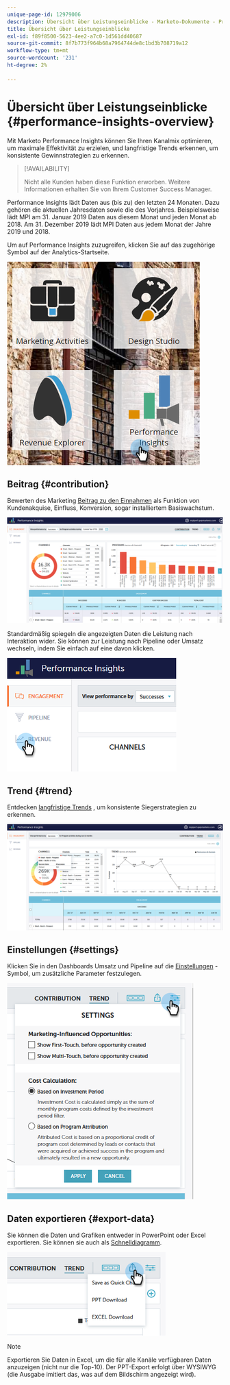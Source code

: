 ```yaml
---
unique-page-id: 12979006
description: Übersicht über Leistungseinblicke - Marketo-Dokumente - Produktdokumentation
title: Übersicht über Leistungseinblicke
exl-id: f89f8500-5623-4ee2-a7c0-1d561dd40687
source-git-commit: 8f7b773f964b68a7964744de8c1bd3b708719a12
workflow-type: tm+mt
source-wordcount: '231'
ht-degree: 2%

---
```


# Übersicht über Leistungseinblicke {#performance-insights-overview}

Mit Marketo Performance Insights können Sie Ihren Kanalmix optimieren, um maximale Effektivität zu erzielen, und langfristige Trends erkennen, um konsistente Gewinnstrategien zu erkennen.

>[!AVAILABILITY]
>
>Nicht alle Kunden haben diese Funktion erworben. Weitere Informationen erhalten Sie von Ihrem Customer Success Manager.

Performance Insights lädt Daten aus (bis zu) den letzten 24 Monaten. Dazu gehören die aktuellen Jahresdaten sowie die des Vorjahres. Beispielsweise lädt MPI am 31. Januar 2019 Daten aus diesem Monat und jeden Monat ab 2018. Am 31. Dezember 2019 lädt MPI Daten aus jedem Monat der Jahre 2019 und 2018.

Um auf Performance Insights zuzugreifen, klicken Sie auf das zugehörige Symbol auf der Analytics-Startseite.

![](assets/one.png)

## Beitrag {#contribution}

Bewerten des Marketing [Beitrag zu den Einnahmen](/help/marketo/product-docs/reporting/performance-insights/performance-insights-contribution-overview.md) als Funktion von Kundenakquise, Einfluss, Konversion, sogar installiertem Basiswachstum.

![](assets/two.png)

Standardmäßig spiegeln die angezeigten Daten die Leistung nach Interaktion wider. Sie können zur Leistung nach Pipeline oder Umsatz wechseln, indem Sie einfach auf eine davon klicken.

![](assets/3.png)

## Trend {#trend}

Entdecken [langfristige Trends](/help/marketo/product-docs/reporting/performance-insights/performance-insights-trend-overview.md) , um konsistente Siegerstrategien zu erkennen.

![](assets/4.png)

## Einstellungen {#settings}

Klicken Sie in den Dashboards Umsatz und Pipeline auf die [Einstellungen](/help/marketo/product-docs/reporting/performance-insights/performance-insights-settings.md) -Symbol, um zusätzliche Parameter festzulegen.

![](assets/5.png)

## Daten exportieren {#export-data}

Sie können die Daten und Grafiken entweder in PowerPoint oder Excel exportieren. Sie können sie auch als [Schnelldiagramm](/help/marketo/product-docs/reporting/performance-insights/performance-insights-quick-charts.md).

![](assets/6.png)

>[!NOTE]
>
>Exportieren Sie Daten in Excel, um die für alle Kanäle verfügbaren Daten anzuzeigen (nicht nur die Top-10). Der PPT-Export erfolgt über WYSIWYG (die Ausgabe imitiert das, was auf dem Bildschirm angezeigt wird).
